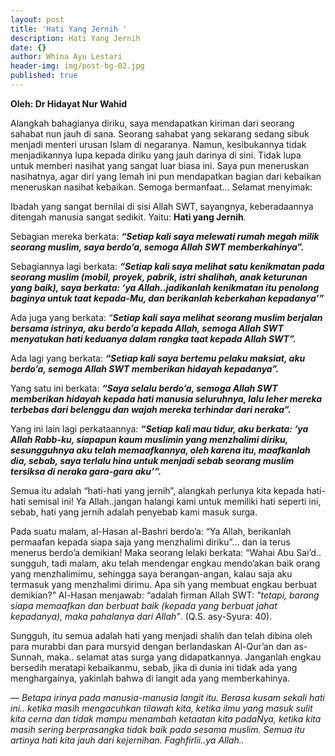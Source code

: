 ```yaml
---
layout: post
title: 'Hati Yang Jernih '
description: Hati Yang Jernih
date: {}
author: Whina Ayu Lestari
header-img: img/post-bg-02.jpg
published: true
---
```


**Oleh: Dr Hidayat Nur Wahid** 

Alangkah bahagianya diriku, saya mendapatkan kiriman dari seorang sahabat nun jauh di sana. Seorang sahabat yang sekarang sedang sibuk menjadi menteri urusan Islam di negaranya. Namun, kesibukannya tidak menjadikannya lupa kepada diriku yang jauh darinya di sini. Tidak lupa untuk memberi nasihat yang sangat luar biasa ini. Saya pun meneruskan nasihatnya, agar diri yang lemah ini pun mendapatkan bagian dari kebaikan meneruskan nasihat kebaikan. Semoga bermanfaat… Selamat menyimak: 

Ibadah yang sangat bernilai di sisi Allah SWT, sayangnya, keberadaannya ditengah manusia sangat sedikit. Yaitu: **Hati yang Jernih**.

Sebagian mereka berkata: **_“Setiap kali saya melewati rumah megah milik seorang muslim, saya berdo’a, semoga Allah SWT memberkahinya_”.**

Sebagiannya lagi berkata: _**“Setiap kali saya melihat satu kenikmatan pada seorang muslim (mobil, proyek, pabrik, istri shalihah, anak keturunan yang baik), saya berkata: ‘ya Allah..jadikanlah kenikmatan itu penolong baginya untuk taat kepada-Mu, dan berikanlah keberkahan kepadanya’”**_

 Ada juga yang berkata: _“**Setiap kali saya melihat seorang muslim berjalan bersama istrinya, aku berdo’a kepada Allah, semoga Allah SWT menyatukan hati keduanya dalam rangka taat kepada Allah SWT”.**_

 Ada lagi yang berkata: _**“Setiap kali saya bertemu pelaku maksiat, aku berdo’a, semoga Allah SWT memberikan hidayah kepadanya”.**_

Yang satu ini berkata: _**“Saya selalu berdo’a, semoga Allah SWT memberikan hidayah kepada hati manusia seluruhnya, lalu leher mereka terbebas dari belenggu dan wajah mereka terhindar dari neraka”.**_

Yang ini lain lagi perkataannya: _**“Setiap kali mau tidur, aku berkata: ‘ya Allah Rabb-ku, siapapun kaum muslimin yang menzhalimi diriku, sesungguhnya aku telah memaafkannya, oleh karena itu, maafkanlah dia, sebab, saya terlalu hina untuk menjadi sebab seorang muslim tersiksa di neraka gara-gara aku’”.**_

Semua itu adalah “hati-hati yang jernih”, alangkah perlunya kita kepada hati-hati semisal ini! Ya Allah..jangan halangi kami untuk memiliki hati seperti ini, sebab, hati yang jernih adalah penyebab kami masuk surga.  

Pada suatu malam, al-Hasan al-Bashri berdo’a: “Ya Allah, berikanlah permaafan kepada siapa saja yang menzhalimi diriku”… dan ia terus menerus berdo’a demikian! Maka seorang lelaki berkata: “Wahai Abu Sai’d.. sungguh, tadi malam, aku telah mendengar engkau mendo’akan baik orang yang menzhalimimu, sehingga saya berangan-angan, kalau saja aku termasuk yang menzhalimi dirimu. Apa sih yang membuat engkau berbuat demikian?” Al-Hasan menjawab: “adalah firman Allah SWT: _"tetapi, barang siapa memaafkan dan berbuat baik (kepada yang berbuat jahat kepadanya), maka pahalanya dari Allah”_. (Q.S. asy-Syura: 40). 

Sungguh, itu semua adalah hati yang menjadi shalih dan telah dibina oleh para murabbi dan para mursyid dengan berlandaskan Al-Qur’an dan as-Sunnah, maka.. selamat atas surga yang didapatkannya. Janganlah engkau bersedih meratapi kebaikanmu, sebab, jika di dunia ini tidak ada yang menghargainya, yakinlah bahwa di langit ada yang memberkahinya. 



 — _Betapa irinya pada manusia-manusia langit itu. Berasa kusam sekali hati ini.. ketika masih mengacuhkan tilawah kita, ketika ilmu yang masuk sulit kita cerna dan tidak mampu menambah ketaatan kita padaNya, ketika kita masih sering berprasangka tidak baik pada sesama muslim. Semua itu artinya hati kita jauh dari kejernihan. Faghfirlii..ya Allah.._
